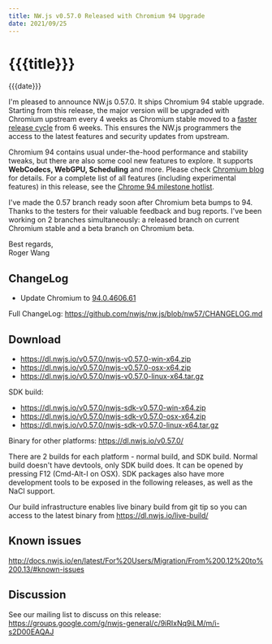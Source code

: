 ```yaml
---
title: NW.js v0.57.0 Released with Chromium 94 Upgrade
date: 2021/09/25
---
```

# {{{title}}}
{{{date}}}

I'm pleased to announce NW.js 0.57.0. It ships Chromium 94 stable upgrade. Starting from this release, the major version will be upgraded with Chromium upstream every 4 weeks as Chromium stable moved to a [faster release cycle](https://chromium.googlesource.com/chromium/src/+/refs/heads/main/docs/process/release_cycle.md) from 6 weeks. This ensures the NW.js programmers the access to the latest features and security updates from upstream.

Chromium 94 contains usual under-the-hood performance and stability tweaks, but there are also some cool new features to explore. It supports **WebCodecs, WebGPU, Scheduling** and more. Please check [Chromium blog](https://blog.chromium.org/2021/08/chrome-94-beta-webcodecs-webgpu.html) for details. For a complete list of all features (including experimental features) in this release, see the [Chrome 94 milestone hotlist](https://www.chromestatus.com/features#milestone=94).

I've made the 0.57 branch ready soon after Chromium beta bumps to 94. Thanks to the testers for their valuable feedback and bug reports. I've been working on 2 branches simultaneously: a released branch on current Chromium stable and a beta branch on Chromium beta.

Best regards,  
Roger Wang

## ChangeLog

- Update Chromium to [94.0.4606.61](https://chromereleases.googleblog.com/2021/09/stable-channel-update-for-desktop_24.html)

Full ChangeLog: https://github.com/nwjs/nw.js/blob/nw57/CHANGELOG.md

## Download 

* https://dl.nwjs.io/v0.57.0/nwjs-v0.57.0-win-x64.zip 
* https://dl.nwjs.io/v0.57.0/nwjs-v0.57.0-osx-x64.zip 
* https://dl.nwjs.io/v0.57.0/nwjs-v0.57.0-linux-x64.tar.gz 

SDK build: 
* https://dl.nwjs.io/v0.57.0/nwjs-sdk-v0.57.0-win-x64.zip 
* https://dl.nwjs.io/v0.57.0/nwjs-sdk-v0.57.0-osx-x64.zip 
* https://dl.nwjs.io/v0.57.0/nwjs-sdk-v0.57.0-linux-x64.tar.gz 

Binary for other platforms: https://dl.nwjs.io/v0.57.0/ 

There are 2 builds for each platform - normal build, and SDK build. Normal build doesn't have devtools, only SDK build does. lt can be opened by pressing F12 (Cmd-Alt-I on OSX). SDK packages also have more development tools to be exposed in the following releases, as well as the NaCl support.

Our build infrastructure enables live binary build from git tip so you can access to the latest binary from https://dl.nwjs.io/live-build/ 

## Known issues 

http://docs.nwjs.io/en/latest/For%20Users/Migration/From%200.12%20to%200.13/#known-issues

## Discussion

See our mailing list to discuss on this release: https://groups.google.com/g/nwjs-general/c/9iRIxNq9iLM/m/i-s2D00EAQAJ
